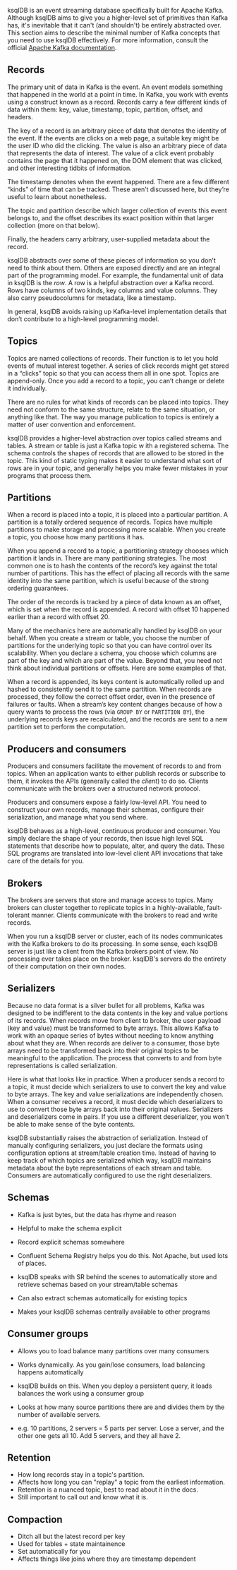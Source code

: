 ksqlDB is an event streaming database specifically built for Apache Kafka. Although ksqlDB aims to give you a higher-level set of primitives than Kafka has, it's inevitable that it can't (and shouldn't) be entirely abstracted over. This section aims to describe the minimal number of Kafka concepts that you need to use ksqlDB effectively. For more information, consult the official [Apache Kafka documentation](https://kafka.apache.org/documentation/).

## Records

The primary unit of data in Kafka is the event. An event models something that happened in the world at a point in time. In Kafka, you work with events using a construct known as a record. Records carry a few different kinds of data within them: key, value, timestamp, topic, partition, offset, and headers.

The key of a record is an arbitrary piece of data that denotes the identity of the event. If the events are clicks on a web page, a suitable key might be the user ID who did the clicking. The value is also an arbitrary piece of data that represents the data of interest. The value of a click event probably contains the page that it happened on, the DOM element that was clicked, and other interesting tidbits of information.

The timestamp denotes when the event happened. There are a few different “kinds” of time that can be tracked. These aren’t discussed here, but they’re useful to learn about nonetheless.

The topic and partition describe which larger collection of events this event belongs to, and the offset describes its exact position within that larger collection (more on that below).

Finally, the headers carry arbitrary, user-supplied metadata about the record.

ksqlDB abstracts over some of these pieces of information so you don’t need to think about them. Others are exposed directly and are an integral part of the programming model. For example, the fundamental unit of data in ksqlDB is the _row_. A row is a helpful abstraction over a Kafka record. Rows have columns of two kinds, key columns and value columns. They also carry pseudocolumns for metadata, like a timestamp.

In general, ksqlDB avoids raising up Kafka-level implementation details that don’t contribute to a high-level programming model.

## Topics

Topics are named collections of records. Their function is to let you hold events of mutual interest together. A series of click records might get stored in a “clicks” topic so that you can access them all in one spot. Topics are append-only. Once you add a record to a topic, you can’t change or delete it individually.

There are no rules for what kinds of records can be placed into topics. They need not conform to the same structure, relate to the same situation, or anything like that. The way you manage publication to topics is entirely a matter of user convention and enforcement.

ksqlDB provides a higher-level abstraction over topics called streams and tables. A stream or table is just a Kafka topic w
ith a registered schema. The schema controls the shapes of records that are allowed to be stored in the topic. This kind of static typing makes it easier to understand what sort of rows are in your topic, and generally helps you make fewer mistakes in your programs that process them.

## Partitions

When a record is placed into a topic, it is placed into a particular partition. A partition is a totally ordered sequence of records. Topics have multiple partitions to make storage and processing more scalable. When you create a topic, you choose how many partitions it has.

When you append a record to a topic, a partitioning strategy chooses which partition it lands in. There are many partitioning strategies. The most common one is to hash the contents of the record’s key against the total number of partitions. This has the effect of placing all records with the same identity into the same partition, which is useful because of the strong ordering guarantees.

The order of the records is tracked by a piece of data known as an offset, which is set when the record is appended. A record with offset 10 happened earlier than a record with offset 20.

Many of the mechanics here are automatically handled by ksqlDB on your behalf. When you create a stream or table, you choose the number of partitions for the underlying topic so that you can have control over its scalability. When you declare a schema, you choose which columns are part of the key and which are part of the value. Beyond that, you need not think about individual partitions or offsets. Here are some examples of that.

When a record is appended, its keys content is automatically rolled up and hashed to consistently send it to the same partition. When records are processed, they follow the correct offset order, even in the presence of failures or faults. When a stream’s key content changes because of how a query wants to process the rows (via `GROUP BY` or `PARTITION BY`), the underlying records keys are recalculated, and the records are sent to a new partition set to perform the computation.

## Producers and consumers

Producers and consumers facilitate the movement of records to and from topics. When an application wants to either publish records or subscribe to them, it invokes the APIs (generally called the _client_) to do so. Clients communicate with the brokers over a structured network protocol.

Producers and consumers expose a fairly low-level API. You need to construct your own records, manage their schemas, configure their serialization, and manage what you send where.

ksqlDB behaves as a high-level, continuous producer and consumer. You simply declare the shape of your records, then issue high level SQL statements that describe how to populate, alter, and query the data. These SQL programs are translated into low-level client API invocations that take care of the details for you.

## Brokers

The brokers are servers that store and manage access to topics. Many brokers can cluster together to replicate topics in a highly-available, fault-tolerant manner. Clients communicate with the brokers to read and write records.

When you run a ksqlDB server or cluster, each of its nodes communicates with the Kafka brokers to do its processing. In some sense, each ksqlDB server is just like a client from the Kafka brokers point of view. No processing ever takes place on the broker. ksqlDB's servers do the entirety of their computation on their own nodes.

## Serializers

Because no data format is a silver bullet for all problems, Kafka was designed to be indifferent to the data contents in the key and value portions of its records. When records move from client to broker, the user payload (key and value) must be transformed to byte arrays. This allows Kafka to work with an opaque series of bytes without needing to know anything about what they are. When records are deliver to a consumer, those byte arrays need to be transformed back into their original topics to be meaningful to the application. The process that converts to and from byte representations is called serialization.

Here is what that looks like in practice. When a producer sends a record to a topic, it must decide which serializers to use to convert the key and value to byte arrays. The key and value serializations are independently chosen. When a consumer receives a record, it must decide which deserializers to use to convert those byte arrays back into their original values. Serializers and deserializers come in pairs. If you use a different deserializer, you won't be able to make sense of the byte contents.

ksqlDB substantially raises the abstraction of serialization. Instead of manually configuring serializers, you just declare the formats using configuration options at stream/table creation time. Instead of having to keep track of which topics are serialized which way, ksqlDB maintains metadata about the byte representations of each stream and table. Consumers are automatically configured to use the right deserializers.

## Schemas

- Kafka is just bytes, but the data has rhyme and reason
- Helpful to make the schema explicit
- Record explicit schemas somewhere
- Confluent Schema Registry helps you do this. Not Apache, but used lots of places.

- ksqlDB speaks with SR behind the scenes to automatically store and retrieve schemas based on your stream/table schemas
- Can also extract schemas automatically for existing topics
- Makes your ksqlDB schemas centrally available to other programs

## Consumer groups

- Allows you to load balance many partitions over many consumers
- Works dynamically. As you gain/lose consumers, load balancing happens automatically

- ksqlDB builds on this. When you deploy a persistent query, it loads balances the work using a consumer group
- Looks at how many source partitions there are and divides them by the number of available servers.
- e.g. 10 partitions, 2 servers = 5 parts per server. Lose a server, and the other one gets all 10. Add 5 servers, and they all have 2.

## Retention

- How long records stay in a topic's partition.
- Affects how long you can "replay" a topic from the earliest information.
- Retention is a nuanced topic, best to read about it in the docs.
- Still important to call out and know what it is.

## Compaction

- Ditch all but the latest record per key
- Used for tables + state maintainence
- Set automatically for you
- Affects things like joins where they are timestamp dependent
